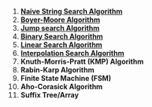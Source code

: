 
1. [**Naive String Search Algorithm**](naive/README.md)
2. [**Boyer-Moore Algorithm**](Boyer-Moore/README.md)
3. [**Jump search Algorithm**](jump/README.md)
4. [**Binary Search Algorithm**](binary/README.md)
5. [**Linear Search Algorithm**](linear/README.md)
6. [**Interpolation Search Algorithm**](interpolation/README.md)
7. **Knuth-Morris-Pratt (KMP) Algorithm**
8. **Rabin-Karp Algorithm**
9. **Finite State Machine (FSM)**
10. **Aho-Corasick Algorithm**
11. **Suffix Tree/Array**
